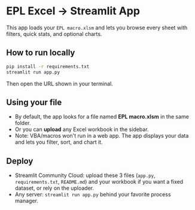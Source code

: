 # EPL Excel → Streamlit App

This app loads your `EPL macro.xlsm` and lets you browse every sheet with filters, quick stats, and optional charts.

## How to run locally
```bash
pip install -r requirements.txt
streamlit run app.py
```
Then open the URL shown in your terminal.

## Using your file
- By default, the app looks for a file named **EPL macro.xlsm** in the same folder. 
- Or you can **upload** any Excel workbook in the sidebar.
- Note: VBA/macros won't run in a web app. The app displays your data and lets you filter, sort, and chart it.

## Deploy
- Streamlit Community Cloud: upload these 3 files (`app.py`, `requirements.txt`, `README.md`) and your workbook if you want a fixed dataset, or rely on the uploader.
- Any server: `streamlit run app.py` behind your favorite process manager.
